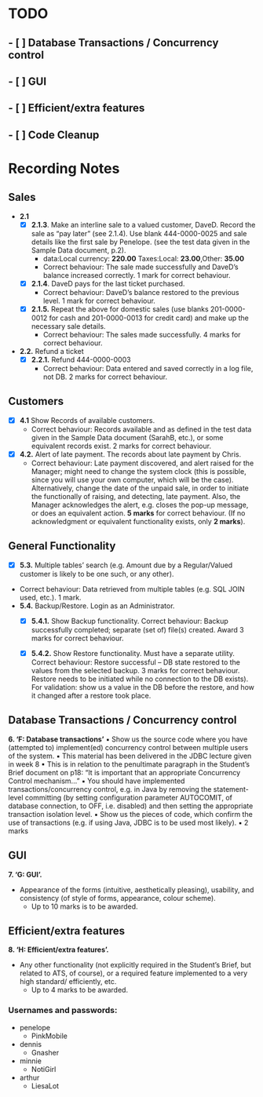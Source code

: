 # TODO
## - [ ] Database Transactions / Concurrency control 
## - [ ] GUI 
## - [ ] Efficient/extra features 
## - [ ] Code Cleanup

# Recording Notes

## Sales
-  **2.1**
   - [x] **2.1.3**. Make an interline sale to a valued customer, DaveD. Record the sale as “pay later” (see 2.1.4). Use blank 444-0000-0025 and sale details like the first sale by Penelope. (see the test data given in the Sample Data document, p.2). 
     - data:Local currency: **220.00** Taxes:Local: **23.00**,Other: **35.00**
      - Correct behaviour: The sale made successfully and DaveD’s balance increased correctly. 1 mark for correct behaviour. 
    - [x] **2.1.4**. DaveD pays for the last ticket purchased. 
      - Correct behaviour: DaveD’s balance restored to the previous level. 1 mark for correct behaviour. 
    - [x] **2.1.5.** Repeat the above for domestic sales (use blanks 201-0000-0012 for cash and 201-0000-0013 for credit card) and make up the necessary sale details. 
       - Correct behaviour: The sales made successfully. 4 marks for correct behaviour. 
- **2.2.** Refund a ticket 
  - [x] **2.2.1.** Refund 444-0000-0003
    -  Correct behaviour: Data entered and saved correctly in a log file, not DB. 2 marks for correct behaviour. 

## Customers
- [x] **4.1**  Show Records of available customers. 
  - Correct behaviour: Records available and as defined in the test data given in the Sample Data document (SarahB, etc.), or some equivalent records exist. 2 marks for correct behaviour. 
- [x] **4.2.** Alert of late payment. The records about late payment by Chris. 
  - Correct behaviour: Late payment discovered, and alert raised for the Manager; might need to change the system clock (this is possible, since you will use your own computer, which will be the case). Alternatively, change the date of the unpaid sale, in order to initiate the functionally of raising, and detecting, late payment. Also, the Manager acknowledges the alert, e.g. closes the pop-up message, or does an equivalent action. **5 marks** for correct behaviour. (If no acknowledgment or equivalent functionality exists, only **2 marks**). 

## General Functionality
- [x]  **5.3.** Multiple tables’ search (e.g. Amount due by a Regular/Valued customer is likely to be one such, or any other). 
  - Correct behaviour: Data retrieved from multiple tables (e.g. SQL JOIN used, etc.). 1 mark. 
- **5.4.** Backup/Restore. Login as an Administrator. 
  - [x] **5.4.1.** Show Backup functionality. Correct behaviour: Backup successfully completed; separate (set of) 
file(s) created. Award 3 marks for correct behaviour. 
  - [x] **5.4.2.** Show Restore functionality. Must have a separate utility. 
Correct behaviour: Restore successful – DB state restored to the values from the selected backup. 3 marks for correct behaviour. Restore needs to be initiated while no connection to the DB exists). For validation: show us a value in the DB before the restore, and how it changed after a restore took place. 


## Database Transactions / Concurrency control 
**6. ‘F: Database transactions’**
▪ Show us the source code where you have (attempted to) implement(ed) concurrency control between multiple users of the system. 
▪ This material has been delivered in the JDBC lecture given in week 8 
▪ This is in relation to the penultimate paragraph in the Student’s Brief document on p18: “It is important that an appropriate Concurrency Control mechanism...” 
▪ You should have implemented transactions/concurrency control, e.g. in Java by removing the statement-level committing (by setting configuration parameter AUTOCOMIT, of database connection, to OFF, i.e. disabled) and then setting the appropriate transaction isolation level. 
▪ Show us the pieces of code, which confirm the use of transactions (e.g. if using Java, JDBC is to be used most likely). 
▪ 2 marks 

## GUI 
**7. ‘G: GUI’.**
- Appearance of the forms (intuitive, aesthetically pleasing), usability, and consistency (of style of forms, 
appearance, colour scheme). 
  - Up to 10 marks is to be awarded. 

## Efficient/extra features 
**8. ‘H: Efficient/extra features’.**
- Any other functionality (not explicitly required in the Student’s Brief, but related to ATS, of course), or a required feature implemented to a very high standard/ efficiently, etc. 
  - Up to 4 marks to be awarded. 





### Usernames and passwords:
- penelope
  - PinkMobile
- dennis
  - Gnasher
- minnie
  - NotiGirl
- arthur
  - LiesaLot










<!-- # Notes

## **Access**

### Customers

-   Office Manager
-   Travel Advisor

### Reports

-   Office Manager
-   Travel Advisor (some are restricted)

### Blanks

-   Office Manager
-   System Administrator

### Register Staff

-   Office Manager
-   ?? system admin ??

### Commission Rates

-   Office Manager

### Exchange Rates

-   Office Manager

### Backup Restore

-   System Administrator

## **_Issues_** -->
